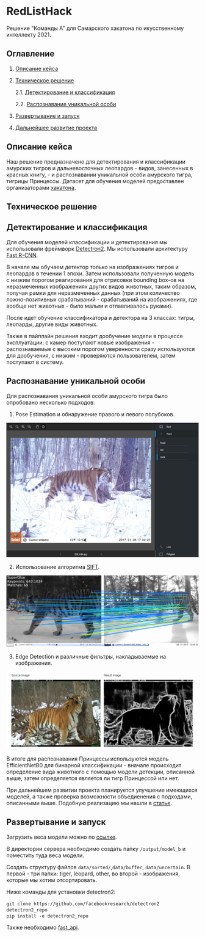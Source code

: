 # RedListHack

Решение "Команды А" для Самарского хакатона по икусственному интеллекту 2021.

## Оглавление

1. [Описание кейса]()

2. [Техническое решение]()

    2.1. [Детектирование и классификация]()

    2.2. [Распознавание уникальной особи]()

3. [Развертывание и запуск]()

4. [Дальнейшее развитие проекта]()

## Описание кейса

Наш решение предназначено для детектирования и классификации амурских тигров и дальневосточных леопардов - видов, занесенных в красных книгу, - и распознавании уникальной особи амурского тигра, тигрицы Принцессы. Датасет для обучения моделей предоставлен организаторами [хакатона](https://hacks-ai.ru/hakaton/samara).

## Техническое решение

## Детектирование и классификация

Для обучения моделей классификации и детектирования мы использовали фреймворк [Detectron2](https://github.com/facebookresearch/detectron2). Мы использовали архитектуру [Fast R-CNN](https://arxiv.org/abs/1504.08083).

В начале мы обучаем детектор только на изображениях тигров и леопардов в течении 1 эпохи. Затем использовали полученную модель с низким порогом реагирования для отрисовки bounding box-ов на неразмеченных изображениях других видов животных, таким образом, получая рамки для неразмеченных данных (при этом количество ложно-позитивных срабатываний - срабатываний на изображениях, где вообще нет животных - было малым и отлавливалось руками).

После идет обучение классификатора и детектора на 3 классах: тигры, леопарды, другие виды животных.

Также в пайплайн решения входит дообучение модели в процессе эксплуатации: с камер поступают новые изображения - распознаваемые с высоким порогом уверенности сразу используются для дообучения, с низким - проверяются пользователем, затем поступают в систему.

## Распознавание уникальной особи

Для распознавания уникальной особи амурского тигра было опробовано несколько подходов:

1. Pose Estimation и обнаружение правого и левого полубоков.

![PoseEstim](imgs/pose_estm.jpg)

2. Использование алгоритма [SIFT](https://ru.wikipedia.org/wiki/%D0%9C%D0%B0%D1%81%D1%88%D1%82%D0%B0%D0%B1%D0%BD%D0%BE-%D0%B8%D0%BD%D0%B2%D0%B0%D1%80%D0%B8%D0%B0%D0%BD%D1%82%D0%BD%D0%B0%D1%8F_%D1%82%D1%80%D0%B0%D0%BD%D1%81%D1%84%D0%BE%D1%80%D0%BC%D0%B0%D1%86%D0%B8%D1%8F_%D0%BF%D1%80%D0%B8%D0%B7%D0%BD%D0%B0%D0%BA%D0%BE%D0%B2).

![SIFT](imgs/sift.png)

3. Edge Detection и различные фильтры, накладываемые на изображения.

![Edges](imgs/edge.png)

В итоге для распознавания Принцессы используются модель EfficientNetB0 для бинарной классификации - вначале происходит определение вида животного с помощью модели детекции, описанной выше, затем определяется является ли тигр Принцессой или нет. 

При дальнейшем развитии проекта планируется улучшение имеющихся моделей, а также проверка возможности объедиенения с подходами, описанными выше. Подобную реализацию мы нашли в [статье](https://openaccess.thecvf.com/content_ICCVW_2019/papers/CVWC/Shukla_A_Hybrid_Approach_to_Tiger_Re-Identification_ICCVW_2019_paper.pdf).

## Развертывание и запуск

Загрузить веса модели можно по [ссылке](https://cloud.monetka.name/s/psNYYAig5Mqcgnn/download/model_final.pth).

В директории сервера необходимо создать папку `/output/model_b` и поместить туда веса модели.

Создать структуру файлов `data/sorted/`,`data/buffer`, `data/uncertain`. В первой - три папки: tiger, leopard, other, во второй - изображения, которые мы хотим отсортировать.

Ниже команды для установки detectron2:

```
git clone https://github.com/facebookresearch/detectron2 detectron2_repo
pip install -e detectron2_repo
```

Также необходимо [fast_api](https://api.tiger.monetka.name/docs).
